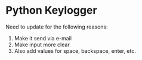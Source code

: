 # Python Keylogger
Need to update for the following reasons:
1. Make it send via e-mail
2. Make input more clear
3. Also add values for space, backspace, enter, etc. 
